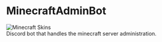 # MinecraftAdminBot
![Minecraft Skins](https://www.freepnglogos.com/uploads/discord-logo-png/discord-branding-2.png)\
Discord bot that handles the minecraft server administration.
